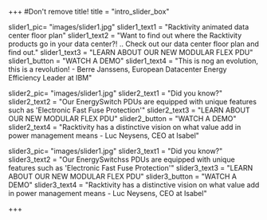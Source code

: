 +++
#Don't remove title!
title = "intro_slider_box"


slider1_pic= "images/slider1.jpg"
slider1_text1 = "Racktivity animated data center floor plan"
slider1_text2 = "Want to find out where the Racktivity products go in your data center?! .. Check out our data center floor plan and find out."
slider1_text3 = "LEARN ABOUT OUR NEW MODULAR FLEX PDU"
slider1_button = "WATCH A DEMO"
slider1_text4 = "This is nog an evolution, this is a revolution! - Berre Janssens, European Datacenter Energy Efficiency Leader at IBM"

slider2_pic= "images/slider1.jpg"
slider2_text1 = "Did you know?"
slider2_text2 = "Our EnergySwitch PDUs are equipped with unique features such as 'Electronic Fast Fuse Protection'"
slider2_text3 = "LEARN ABOUT OUR NEW MODULAR FLEX PDU"
slider2_button = "WATCH A DEMO"
slider2_text4 = "Racktivity has a distinctive vision on what value add in power management means - Luc Neysens, CEO at Isabel"

slider3_pic= "images/slider1.jpg"
slider3_text1 = "Did you know?"
slider3_text2 = "Our EnergySwitchss PDUs are equipped with unique features such as 'Electronic Fast Fuse Protection'"
slider3_text3 = "LEARN ABOUT OUR NEW MODULAR FLEX PDU"
slider3_button = "WATCH A DEMO"
slider3_text4 = "Racktivity has a distinctive vision on what value add in power management means - Luc Neysens, CEO at Isabel"

+++